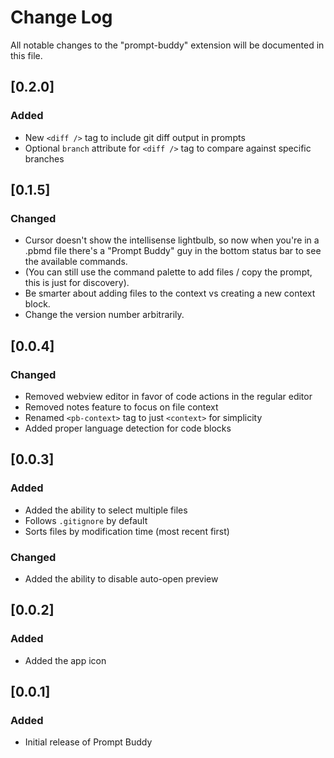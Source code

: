 # Change Log

All notable changes to the "prompt-buddy" extension will be documented in this file.

## [0.2.0]

### Added
- New `<diff />` tag to include git diff output in prompts
- Optional `branch` attribute for `<diff />` tag to compare against specific branches

## [0.1.5]

### Changed
- Cursor doesn't show the intellisense lightbulb, so now when you're in a .pbmd file there's a "Prompt Buddy" guy in the bottom status bar to see the available commands.
- (You can still use the command palette to add files / copy the prompt, this is just for discovery).
- Be smarter about adding files to the context vs creating a new context block.
- Change the version number arbitrarily.

## [0.0.4]

### Changed
- Removed webview editor in favor of code actions in the regular editor
- Removed notes feature to focus on file context
- Renamed `<pb-context>` tag to just `<context>` for simplicity
- Added proper language detection for code blocks

## [0.0.3]

### Added
- Added the ability to select multiple files
- Follows `.gitignore` by default
- Sorts files by modification time (most recent first)

### Changed
- Added the ability to disable auto-open preview

## [0.0.2]

### Added
- Added the app icon

## [0.0.1]

### Added
- Initial release of Prompt Buddy